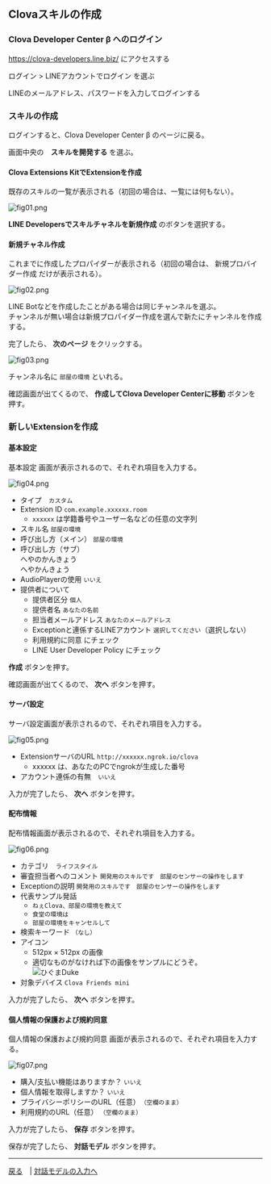 ## Clovaスキルの作成

### Clova Developer Center β へのログイン 

https://clova-developers.line.biz/ にアクセスする

ログイン > LINEアカウントでログイン を選ぶ

LINEのメールアドレス、パスワードを入力してログインする

### スキルの作成

ログインすると、Clova Developer Center β のページに戻る。

画面中央の　**スキルを開発する** を選ぶ。

#### Clova Extensions KitでExtensionを作成

既存のスキルの一覧が表示される（初回の場合は、一覧には何もない）。

![fig01.png](./fig01.png)

**LINE Developersでスキルチャネルを新規作成** のボタンを選択する。


#### 新規チャネル作成

これまでに作成したプロパイダーが表示される（初回の場合は、 新規プロバイダー作成 だけが表示される）。

![fig02.png](./fig02.png)

LINE Botなどを作成したことがある場合は同じチャンネルを選ぶ。<br>チャンネルが無い場合は新規プロパイダー作成を選んで新たにチャンネルを作成する。

完了したら、 **次のページ** をクリックする。

![fig03.png](./fig03.png)

チャンネル名に `部屋の環境` といれる。

確認画面が出てくるので、 **作成してClova Developer Centerに移動** ボタンを押す。

### 新しいExtensionを作成

#### 基本設定

基本設定 画面が表示されるので、それぞれ項目を入力する。

![fig04.png](./fig04.png)

- タイプ　`カスタム`
- Extension ID `com.example.xxxxxx.room`
    - `xxxxxx` は学籍番号やユーザー名などの任意の文字列
- スキル名 `部屋の環境`
- 呼び出し方（メイン） `部屋の環境`
- 呼び出し方（サブ）<br>へやのかんきょう<br>へやかんきょう
- AudioPlayerの使用 `いいえ`
- 提供者について
    - 提供者区分 `個人`
    - 提供者名 `あなたの名前`
    - 担当者メールアドレス `あなたのメールアドレス`
    - Exceptionと連係するLINEアカウント `選択してください`（選択しない）
    - 利用規約に同意 にチェック
    - LINE User Developer Policy にチェック

**作成** ボタンを押す。

確認画面が出てくるので、 **次へ** ボタンを押す。

#### サーバ設定

サーバ設定画面が表示されるので、それぞれ項目を入力する。

![fig05.png](./fig05.png)

- ExtensionサーバのURL `http://xxxxxx.ngrok.io/clova`
    - xxxxxx は、あなたのPCでngrokが生成した番号
- アカウント連係の有無　`いいえ`

入力が完了したら、 **次へ** ボタンを押す。

#### 配布情報

配布情報画面が表示されるので、それぞれ項目を入力する。

![fig06.png](./fig06.png)

- カテゴリ　`ライフスタイル`
- 審査担当者へのコメント `開発用のスキルです　部屋のセンサーの操作をします`
- Exceptionの説明 `開発用のスキルです　部屋のセンサーの操作をします`
- 代表サンプル発話
    - `ねぇClova、部屋の環境を教えて`
    - `食堂の環境は`
    - `部屋の環境をキャンセルして`
- 検索キーワード `（なし）`
- アイコン
    - 512px × 512px の画像
    - 適切なものがなければ下の画像をサンプルにどうぞ。<br>![ひぐまDuke](./higuma.png)
- 対象デバイス `Clova Friends mini`

入力が完了したら、 **次へ** ボタンを押す。

#### 個人情報の保護および規約同意

個人情報の保護および規約同意 画面が表示されるので、それぞれ項目を入力する。

![fig07.png](./fig07.png)

- 購入/支払い機能はありますか？ `いいえ`
- 個人情報を取得しますか？ `いいえ`
- プライバシーポリシーのURL（任意）　`（空欄のまま）`
- 利用規約のURL（任意） `（空欄のまま）`

入力が完了したら、 **保存** ボタンを押す。

保存が完了したら、 **対話モデル** ボタンを押す。

-----

[戻る](../README.md)　| [対話モデルの入力へ](./02.md)